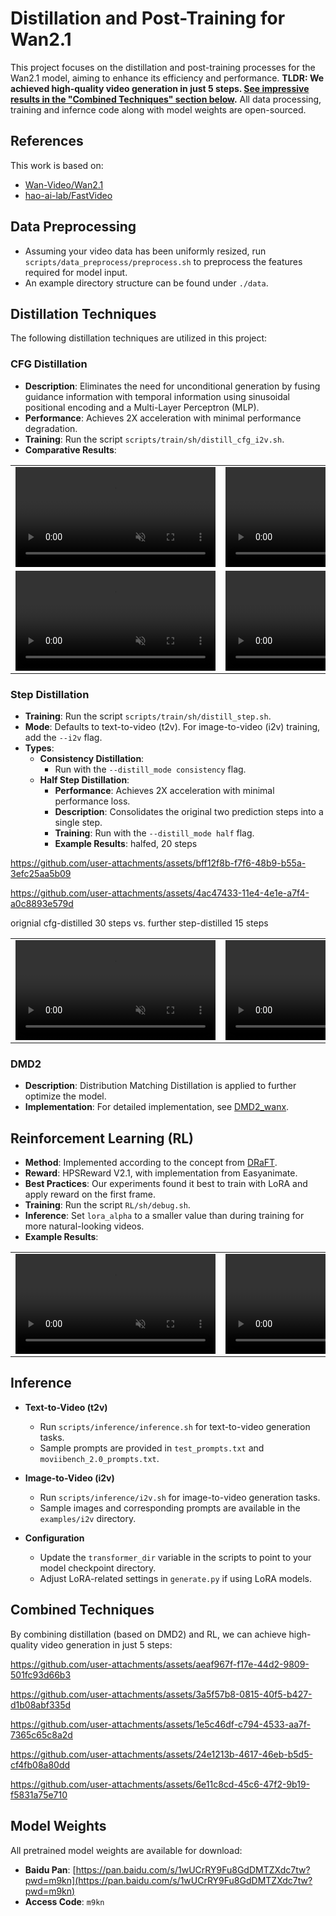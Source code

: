 # Distillation and Post-Training for Wan2.1

This project focuses on the distillation and post-training processes for the Wan2.1 model, aiming to enhance its efficiency and performance. **TLDR: We achieved high-quality video generation in just 5 steps. [See impressive results in the "Combined Techniques" section below](#combined-techniques).** All data processing, training and infernce code along with model weights are open-sourced.

## References
This work is based on:
* [Wan-Video/Wan2.1](https://github.com/Wan-Video/Wan2.1)
* [hao-ai-lab/FastVideo](https://github.com/hao-ai-lab/FastVideo)

## Data Preprocessing
* Assuming your video data has been uniformly resized, run `scripts/data_preprocess/preprocess.sh` to preprocess the features required for model input.
* An example directory structure can be found under `./data`.

## Distillation Techniques
The following distillation techniques are utilized in this project:

### CFG Distillation
* **Description**: Eliminates the need for unconditional generation by fusing guidance information with temporal information using sinusoidal positional encoding and a Multi-Layer Perceptron (MLP).
* **Performance**: Achieves 2X acceleration with minimal performance degradation.
* **Training**: Run the script `scripts/train/sh/distill_cfg_i2v.sh`.
* **Comparative Results**:
<table>
<tr>
<td align="center">
<video src="https://github.com/user-attachments/assets/0ee4a260-0dee-47d2-a080-9f7a60d83825" width="320" controls loop muted></video>
</td>
<td align="center">
<video src="https://github.com/user-attachments/assets/62a62cc3-ad78-4477-95d2-ca711d569b5e" width="320" controls loop muted></video>
</td>
</tr>
<tr>
<td align="center">
<video src="https://github.com/user-attachments/assets/18981a28-a7d7-4008-8653-4aed35ffe052" width="320" controls loop muted></video>
</td>
<td align="center">
<video src="https://github.com/user-attachments/assets/f84b27c4-048b-4f05-941a-f974936d7a10" width="320" controls loop muted></video>
</td>
</tr>
</table>


### Step Distillation
* **Training**: Run the script `scripts/train/sh/distill_step.sh`.
* **Mode**: Defaults to text-to-video (t2v). For image-to-video (i2v) training, add the `--i2v` flag.
* **Types**:
  * **Consistency Distillation**:
    * Run with the `--distill_mode consistency` flag.
  * **Half Step Distillation**:
    * **Performance**: Achieves 2X acceleration with minimal performance loss.
    * **Description**: Consolidates the original two prediction steps into a single step.
    * **Training**: Run with the `--distill_mode half` flag.
    * **Example Results**:
    halfed, 20 steps

https://github.com/user-attachments/assets/bff12f8b-f7f6-48b9-b55a-3efc25aa5b09


https://github.com/user-attachments/assets/4ac47433-11e4-4e1e-a7f4-a0c8893e579d

orignial cfg-distilled 30 steps vs. further step-distilled 15 steps
<table>
  <tr>
    <td align="center">
      <video src="https://github.com/user-attachments/assets/1cf1d74c-4a7a-4ab1-83ac-fb20ffea8ff3" width="320" controls loop muted></video>
    </td>
    <td align="center">
      <video src="https://github.com/user-attachments/assets/8528ebb7-2958-4888-ab9b-cc0767f63e1e" width="320" controls loop muted></video>
    </td>
  </tr>
</table>

### DMD2
* **Description**: Distribution Matching Distillation is applied to further optimize the model.
* **Implementation**: For detailed implementation, see [DMD2_wanx](https://github.com/azuresky03/DMD2_wanx).

## Reinforcement Learning (RL)
* **Method**: Implemented according to the concept from [DRaFT](https://arxiv.org/pdf/2309.17400).
* **Reward**: HPSReward V2.1, with implementation from Easyanimate.
* **Best Practices**: Our experiments found it best to train with LoRA and apply reward on the first frame.
* **Training**: Run the script `RL/sh/debug.sh`.
* **Inference**: Set `lora_alpha` to a smaller value than during training for more natural-looking videos.
* **Example Results**:
<table>
  <tr>
    <td align="center">
      <video src="https://github.com/user-attachments/assets/6d2f61d3-a0a0-4dbe-92bb-5e8e42ca19bb" width="320" controls loop muted></video>
    </td>
    <td align="center">
      <video src="https://github.com/user-attachments/assets/dbc66d5f-8af6-4b7e-9bb1-d03740397ac9" width="320" controls loop muted></video>
    </td>
  </tr>
</table>

## Inference
* **Text-to-Video (t2v)**
  * Run `scripts/inference/inference.sh` for text-to-video generation tasks.
  * Sample prompts are provided in `test_prompts.txt` and `moviibench_2.0_prompts.txt`.

* **Image-to-Video (i2v)**
  * Run `scripts/inference/i2v.sh` for image-to-video generation tasks.
  * Sample images and corresponding prompts are available in the `examples/i2v` directory.

* **Configuration**
  * Update the `transformer_dir` variable in the scripts to point to your model checkpoint directory.
  * Adjust LoRA-related settings in `generate.py` if using LoRA models.

## Combined Techniques
By combining distillation (based on DMD2) and RL, we can achieve high-quality video generation in just 5 steps:


https://github.com/user-attachments/assets/aeaf967f-f17e-44d2-9809-501fc93d66b3


https://github.com/user-attachments/assets/3a5f57b8-0815-40f5-b427-d1b08abf335d


https://github.com/user-attachments/assets/1e5c46df-c794-4533-aa7f-7365c65c8a2d


https://github.com/user-attachments/assets/24e1213b-4617-46eb-b5d5-cf4fb08a80dd


https://github.com/user-attachments/assets/6e11c8cd-45c6-47f2-9b19-f5831a75e710


## Model Weights
All pretrained model weights are available for download:
* **Baidu Pan**: [https://pan.baidu.com/s/1wUCrRY9Fu8GdDMTZXdc7tw?pwd=m9kn](https://pan.baidu.com/s/1wUCrRY9Fu8GdDMTZXdc7tw?pwd=m9kn)
* **Access Code**: `m9kn`
